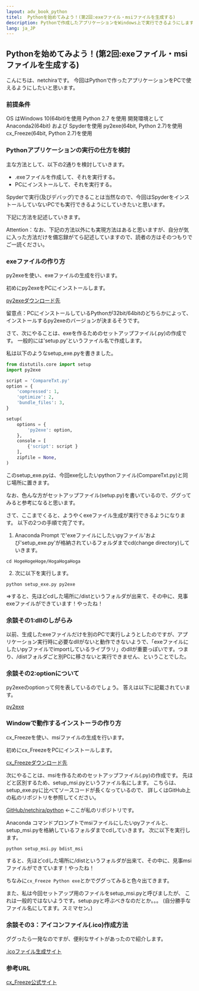 ```yaml
---
layout: adv_book_python
titel:  Pythonを始めてみよう！(第2回:exeファイル・msiファイルを生成する)
description: Pythonで作成したアプリケーションをWindows上で実行できるようにします。
lang: ja_JP
---
```

## Pythonを始めてみよう！(第2回:exeファイル・msiファイルを生成する)

こんにちは、netchiraです。
今回はPythonで作ったアプリケーションをPCで使えるようにしたいと思います。

### 前提条件
OS はWindows 10(64bit)を使用
Python 2.7 を使用
開発環境として Anaconda2(64bit) および Spyderを使用
py2exe(64bit, Python 2.7)を使用
cx_Freeze(64bit, Python 2.7)を使用

### Pythonアプリケーションの実行の仕方を検討

主な方法として、以下の2通りを検討していきます。

- .exeファイルを作成して、それを実行する。
- PCにインストールして、それを実行する。

Spyderで実行(及びデバッグ)できることは当然なので、今回はSpyderをインストールしていないPCでも実行できるようにしていきたいと思います。

下記に方法を記述していきます。


Attention：なお、下記の方法以外にも実現方法はあると思いますが、自分が気に入った方法だけを備忘録がてら記述していますので、読者の方はそのつもりでご一読ください。

### exeファイルの作り方
py2exeを使い、exeファイルの生成を行います。

初めにpy2exeをPCにインストールします。

[py2exeダウンロード先](https://sourceforge.net/projects/py2exe/files/py2exe/0.6.9/)

留意点：PCにインストールしているPythonが32bit/64bitのどちらかによって、インストールするpy2exeのバージョンが決まるそうです。

さて、次にやることは、exeを作るためのセットアップファイル(.py)の作成です。
一般的には'setup.py'というファイル名で作成します。

私は以下のようなsetup_exe.pyを書きました。

```setup_exe.py
from distutils.core import setup
import py2exe

script = 'CompareTxt.py'
option = {
    'compressed': 1,
    'optimize': 2,
    'bundle_files': 3,
}

setup(
    options = {
        'py2exe': option,
    },
    console = [
        {'script': script }
    ],
    zipfile = None,
)
```

このsetup_exe.pyは、今回exe化したいpythonファイル(CompareTxt.py)と同じ場所に置きます。

なお、色んな方がセットアップファイル(setup.py)を書いているので、ググってみると参考になると思います。

さて、ここまでくると、ようやくexeファイル生成が実行できるようになります。
以下の2つの手順で完了です。

1. Anaconda Prompt で'exeファイルにしたいpyファイル'および'setup_exe.py'が格納されているフォルダまでcd(change directory)していきます。
```
cd HogeHogeHoge/HogaHogaHoga
```

2. 次に以下を実行します。
```
python setup_exe.py py2exe
```
⇒すると、先ほどcdした場所に/distというフォルダが出来て、その中に、見事exeファイルができています！やったね！

### 余談その1:dllのしがらみ
以前、生成したexeファイルだけを別のPCで実行しようとしたのですが、アプリケーション実行時に必要なdllがないと動作できないようで、「exeファイルにしたいpyファイルでimportしているライブラリ」のdllが重要っぽいです。つまり、/distフォルダごと別PCに移さないと実行できません、ということでした。

### 余談その2:optionについて
py2exeのoptionって何を表しているのでしょう。
答えは以下に記載されています。

[py2exe](http://www.py2exe.org/index.cgi/ListOfOptions)

### Windowで動作するインストーラの作り方
cx_Freezeを使い、msiファイルの生成を行います。

初めにcx_FreezeをPCにインストールします。

[cx_Freezeダウンロード先](https://ja.osdn.net/projects/sfnet_cx-freeze/)

次にやることは、msiを作るためのセットアップファイル(.py)の作成です。
先ほどと区別するため、setup_msi.pyというファイル名にします。
こちらは、setup_exe.pyに比べてソースコードが長くなっているので、
詳しくはGitHub上の私のリポジトリを参照してください。

[GitHub/netchira/python](https://github.com/netchira/netchira.github.io/tree/master/python)
←ここが私のリポジトリです。

Anaconda コマンドプロンプトでmsiファイルにしたいpyファイルと、setup_msi.pyを格納しているフォルダまでcdしていきます。
次に以下を実行します。

```
python setup_msi.py bdist_msi
```

すると、先ほどcdした場所に/distというフォルダが出来て、その中に、見事msiファイルができています！やったね！


ちなみに`cx_Freeze Python exe`とかでググってみると色々出てきます。

また、私は今回セットアップ用のファイルをsetup_msi.pyと呼びましたが、
これは一般的ではないようです。setup.pyと呼ぶべきなのだとか。。。
(自分勝手なファイル名にしてます。スミマセン。)

### 余談その3：アイコンファイル(.ico)作成方法
ググったら一発なのですが、便利なサイトがあったので紹介します。

[.icoファイル生成サイト](https://ao-system.net/alphaicon/)

### 参考URL
[cx_Freeze公式サイト](http://cx-freeze.readthedocs.io/en/latest/distutils.html)

